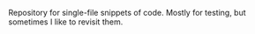 Repository for single-file snippets of code. Mostly for testing, but sometimes I like to revisit them.
